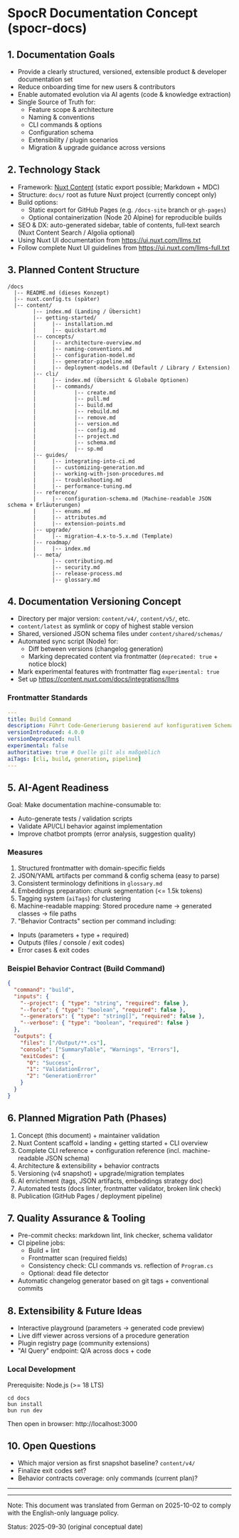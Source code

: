 # SpocR Documentation Concept (spocr-docs)

## 1. Documentation Goals

- Provide a clearly structured, versioned, extensible product & developer documentation set
- Reduce onboarding time for new users & contributors
- Enable automated evolution via AI agents (code & knowledge extraction)
- Single Source of Truth for:
  - Feature scope & architecture
  - Naming & conventions
  - CLI commands & options
  - Configuration schema
  - Extensibility / plugin scenarios
  - Migration & upgrade guidance across versions

## 2. Technology Stack

- Framework: [Nuxt Content](https://content.nuxt.com/docs/getting-started) (static export possible; Markdown + MDC)
- Structure: `docs/` root as future Nuxt project (currently concept only)
- Build options:
  - Static export for GitHub Pages (e.g. `/docs-site` branch or `gh-pages`)
  - Optional containerization (Node 20 Alpine) for reproducible builds
- SEO & DX: auto-generated sidebar, table of contents, full‑text search (Nuxt Content Search / Algolia optional)
- Using Nuxt UI documentation from https://ui.nuxt.com/llms.txt
- Follow complete Nuxt UI guidelines from https://ui.nuxt.com/llms-full.txt

## 3. Planned Content Structure

```
/docs
  |-- README.md (dieses Konzept)
  |-- nuxt.config.ts (später)
  |-- content/
        |-- index.md (Landing / Übersicht)
        |-- getting-started/
        |     |-- installation.md
        |     |-- quickstart.md
        |-- concepts/
        |     |-- architecture-overview.md
        |     |-- naming-conventions.md
        |     |-- configuration-model.md
        |     |-- generator-pipeline.md
        |     |-- deployment-models.md (Default / Library / Extension)
        |-- cli/
        |     |-- index.md (Übersicht & Globale Optionen)
        |     |-- commands/
        |            |-- create.md
        |            |-- pull.md
        |            |-- build.md
        |            |-- rebuild.md
        |            |-- remove.md
        |            |-- version.md
        |            |-- config.md
        |            |-- project.md
        |            |-- schema.md
        |            |-- sp.md
        |-- guides/
        |     |-- integrating-into-ci.md
        |     |-- customizing-generation.md
        |     |-- working-with-json-procedures.md
        |     |-- troubleshooting.md
        |     |-- performance-tuning.md
        |-- reference/
        |     |-- configuration-schema.md (Machine-readable JSON schema + Erläuterungen)
        |     |-- enums.md
        |     |-- attributes.md
        |     |-- extension-points.md
        |-- upgrade/
        |     |-- migration-4.x-to-5.x.md (Template)
        |-- roadmap/
        |     |-- index.md
        |-- meta/
              |-- contributing.md
              |-- security.md
              |-- release-process.md
              |-- glossary.md

```

## 4. Documentation Versioning Concept

- Directory per major version: `content/v4/`, `content/v5/`, etc.
- `content/latest` as symlink or copy of highest stable version
- Shared, versioned JSON schema files under `content/shared/schemas/`
- Automated sync script (Node) for:
  - Diff between versions (changelog generation)
  - Marking deprecated content via frontmatter (`deprecated: true` + notice block)
- Mark experimental features with frontmatter flag `experimental: true`
- Set up https://content.nuxt.com/docs/integrations/llms

### Frontmatter Standards

```yaml
---
title: Build Command
description: Führt Code-Generierung basierend auf konfigurativem Schema aus.
versionIntroduced: 4.0.0
versionDeprecated: null
experimental: false
authoritative: true # Quelle gilt als maßgeblich
aiTags: [cli, build, generation, pipeline]
---
```

## 5. AI-Agent Readiness

Goal: Make documentation machine-consumable to:

- Auto-generate tests / validation scripts
- Validate API/CLI behavior against implementation
- Improve chatbot prompts (error analysis, suggestion quality)

### Measures

1. Structured frontmatter with domain-specific fields
2. JSON/YAML artifacts per command & config schema (easy to parse)
3. Consistent terminology definitions in `glossary.md`
4. Embeddings preparation: chunk segmentation (<= 1.5k tokens)
5. Tagging system (`aiTags`) for clustering
6. Machine-readable mapping: Stored procedure name -> generated classes -> file paths
7. "Behavior Contracts" section per command including:

- Inputs (parameters + type + required)
- Outputs (files / console / exit codes)
- Error cases & exit codes

### Beispiel Behavior Contract (Build Command)

```json
{
  "command": "build",
  "inputs": {
    "--project": { "type": "string", "required": false },
    "--force": { "type": "boolean", "required": false },
    "--generators": { "type": "string[]", "required": false },
    "--verbose": { "type": "boolean", "required": false }
  },
  "outputs": {
    "files": ["/Output/**.cs"],
    "console": ["SummaryTable", "Warnings", "Errors"],
    "exitCodes": {
      "0": "Success",
      "1": "ValidationError",
      "2": "GenerationError"
    }
  }
}
```

## 6. Planned Migration Path (Phases)

1. Concept (this document) + maintainer validation
2. Nuxt Content scaffold + landing + getting started + CLI overview
3. Complete CLI reference + configuration reference (incl. machine-readable JSON schema)
4. Architecture & extensibility + behavior contracts
5. Versioning (v4 snapshot) + upgrade/migration templates
6. AI enrichment (tags, JSON artifacts, embeddings strategy doc)
7. Automated tests (docs linter, frontmatter validator, broken link check)
8. Publication (GitHub Pages / deployment pipeline)

## 7. Quality Assurance & Tooling

- Pre-commit checks: markdown lint, link checker, schema validator
- CI pipeline jobs:
  - Build + lint
  - Frontmatter scan (required fields)
  - Consistency check: CLI commands vs. reflection of `Program.cs`
  - Optional: dead file detector
- Automatic changelog generator based on git tags + conventional commits

## 8. Extensibility & Future Ideas

- Interactive playground (parameters -> generated code preview)
- Live diff viewer across versions of a procedure generation
- Plugin registry page (community extensions)
- "AI Query" endpoint: Q/A across docs + code

### Local Development

Prerequisite: Node.js (>= 18 LTS)

```
cd docs
bun install
bun run dev
```

Then open in browser: http://localhost:3000

## 10. Open Questions

- Which major version as first snapshot baseline? `content/v4/`
- Finalize exit codes set?
- Behavior contracts coverage: only commands (current plan)?

---

---

Note: This document was translated from German on 2025-10-02 to comply with the English-only language policy.

Status: 2025-09-30 (original conceptual date)
